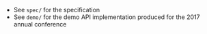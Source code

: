 * See `spec/` for the specification
* See `demo/` for the demo API implementation produced for the 2017 annual conference